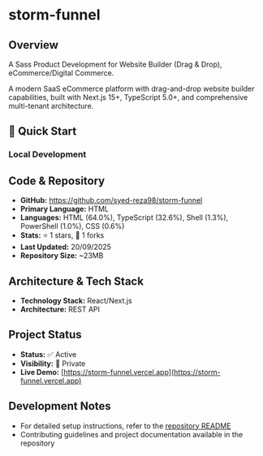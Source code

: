 # storm-funnel
## Overview

A Sass Product Development for Website Builder (Drag & Drop), eCommerce/Digital Commerce.

A modern SaaS eCommerce platform with drag-and-drop website builder capabilities, built with Next.js 15+, TypeScript 5.0+, and comprehensive multi-tenant architecture.
## 🚀 Quick Start
### Local Development

## Code & Repository

- **GitHub:** https://github.com/syed-reza98/storm-funnel
- **Primary Language:** HTML
- **Languages:** HTML (64.0%), TypeScript (32.6%), Shell (1.3%), PowerShell (1.0%), CSS (0.6%)
- **Stats:** ⭐ 1 stars, 🍴 1 forks
- **Last Updated:** 20/09/2025
- **Repository Size:** ~23MB

## Architecture & Tech Stack

- **Technology Stack:** React/Next.js
- **Architecture:** REST API

## Project Status

- **Status:** ✅ Active
- **Visibility:** 🔐 Private
- **Live Demo:** [https://storm-funnel.vercel.app](https://storm-funnel.vercel.app)

## Development Notes

- For detailed setup instructions, refer to the [repository README](https://github.com/syed-reza98/storm-funnel#readme)
- Contributing guidelines and project documentation available in the repository
